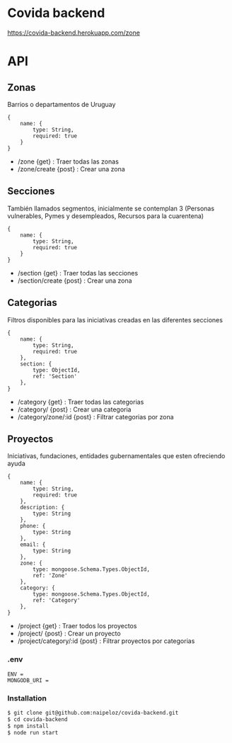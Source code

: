 # Covida backend

https://covida-backend.herokuapp.com/zone 

# API
## Zonas
Barrios o departamentos de Uruguay
```
{
    name: {
        type: String,
        required: true
    }
}
```
- /zone {get} : Traer todas las zonas
- /zone/create {post} : Crear una zona 

## Secciones
También llamados segmentos, inicialmente se contemplan 3 (Personas vulnerables, Pymes y desempleados, Recursos para la cuarentena) 
```
{
    name: {
        type: String,
        required: true
    }
}
```
- /section {get} : Traer todas las secciones
- /section/create {post} : Crear una zona 

## Categorias
Filtros disponibles para las iniciativas creadas en las diferentes secciones
```
{
    name: {
        type: String,
        required: true
    },
    section: {
        type: ObjectId,
        ref: 'Section'
    },
}
```
- /category {get} : Traer todas las categorias
- /category/ {post} : Crear una categoria 
- /category/zone/:id {post} : Filtrar categorias por zona 

## Proyectos
Iniciativas, fundaciones, entidades gubernamentales que esten ofreciendo ayuda
```
{
    name: {
        type: String,
        required: true
    },
    description: {
        type: String
    },
    phone: {
        type: String
    },
    email: {
        type: String
    },
    zone: {
        type: mongoose.Schema.Types.ObjectId,
        ref: 'Zone'
    },
    category: {
        type: mongoose.Schema.Types.ObjectId,
        ref: 'Category'
    },
}
```
- /project {get} : Traer todos los proyectos
- /project/ {post} : Crear un proyecto
- /project/category/:id {post} : Filtrar proyectos por categorias

### .env
```
ENV = 
MONGODB_URI = 
```
### Installation
```sh
$ git clone git@github.com:naipeloz/covida-backend.git
$ cd covida-backend
$ npm install
$ node run start
```
